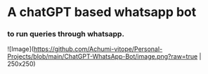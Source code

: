 # A chatGPT based whatsapp bot
### to run queries through whatsapp. 
![Image](https://github.com/Achumi-vitope/Personal-Projects/blob/main/ChatGPT-WhatsApp-Bot/image.png?raw=true | 250x250)

